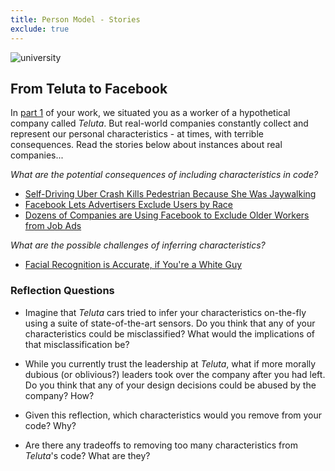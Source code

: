 ```yaml
---
title: Person Model - Stories
exclude: true
---
```

![university](img/people.jpg)

## From Teluta to Facebook
In [part 1](instructions) of your work, we situated you as a worker of a hypothetical company called _Teluta_. But real-world companies constantly collect and represent our personal characteristics - at times, with terrible consequences. Read the stories below about instances about real companies...

_What are the potential consequences of including characteristics in code?_
- [Self-Driving Uber Crash Kills Pedestrian Because She Was Jaywalking](https://www.washingtonpost.com/local/trafficandcommuting/pedestrian-in-self-driving-uber-collision-probably-would-have-lived-if-braking-feature-hadnt-been-shut-off-ntsb-finds/2019/11/05/7ec83b9c-ffeb-11e9-9518-1e76abc088b6_story.html)
- [Facebook Lets Advertisers Exclude Users by Race](https://www.propublica.org/article/facebook-lets-advertisers-exclude-users-by-race)
- [Dozens of Companies are Using Facebook to Exclude Older Workers from Job Ads](https://www.propublica.org/article/facebook-ads-age-discrimination-targeting)

_What are the possible challenges of inferring characteristics?_
- [Facial Recognition is Accurate, if You're a White Guy](https://www.nytimes.com/2018/02/09/technology/facial-recognition-race-artificial-intelligence.html)


### Reflection Questions

- Imagine that _Teluta_ cars tried to infer your characteristics on-the-fly using a suite of state-of-the-art sensors. Do you think that any of your characteristics could be misclassified?  What would the implications of that misclassification be?

- While you currently trust the leadership at _Teluta_, what if more morally dubious (or oblivious?) leaders took over the company after you had left. Do you think that any of your design decisions could be abused by the company? How?

- Given this reflection, which characteristics would you remove from your code? Why?

- Are there any tradeoffs to removing too many characteristics from _Teluta_'s code? What are they?
